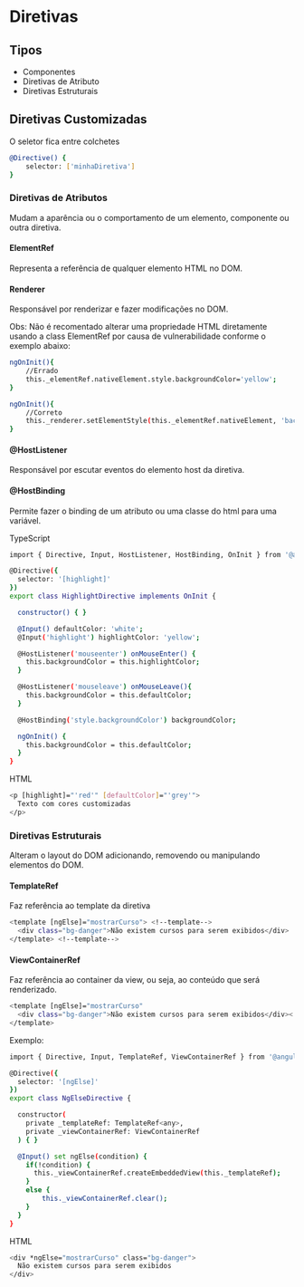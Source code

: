 # Diretivas

## Tipos

- Componentes
- Diretivas de Atributo
- Diretivas Estruturais

## Diretivas Customizadas
O seletor fica entre colchetes
```sh
@Directive() {
    selector: ['minhaDiretiva']
}
```

### Diretivas de Atributos
Mudam a aparência ou o comportamento de um elemento, componente ou outra diretiva.

#### ElementRef 
Representa a referência de qualquer elemento HTML no DOM.

#### Renderer
Responsável por renderizar e fazer modificações no DOM.

Obs: Não é recomentado alterar uma propriedade HTML diretamente usando a class ElementRef por causa de vulnerabilidade conforme o exemplo abaixo:

```sh
ngOnInit(){
    //Errado
    this._elementRef.nativeElement.style.backgroundColor='yellow';
}
```

```sh
ngOnInit(){
    //Correto
    this._renderer.setElementStyle(this._elementRef.nativeElement, 'background-color', 'yellow');
}
```

#### @HostListener
Responsável por escutar eventos do elemento host da diretiva.

#### @HostBinding 
Permite fazer o binding de um atributo ou uma classe do html para uma variável.

TypeScript
```sh
import { Directive, Input, HostListener, HostBinding, OnInit } from '@angular/core';

@Directive({
  selector: '[highlight]'
})
export class HighlightDirective implements OnInit {

  constructor() { }

  @Input() defaultColor: 'white';
  @Input('highlight') highlightColor: 'yellow';

  @HostListener('mouseenter') onMouseEnter() {
    this.backgroundColor = this.highlightColor;
  }

  @HostListener('mouseleave') onMouseLeave(){
    this.backgroundColor = this.defaultColor;
  }

  @HostBinding('style.backgroundColor') backgroundColor;

  ngOnInit() {
    this.backgroundColor = this.defaultColor;
  }
}
```

HTML
```sh
<p [highlight]="'red'" [defaultColor]="'grey'">
  Texto com cores customizadas
</p>
```
### Diretivas Estruturais
Alteram o layout do DOM adicionando, removendo ou manipulando elementos do DOM.

#### TemplateRef
Faz referência ao template da diretiva

```sh
<template [ngElse]="mostrarCurso"> <!--template-->
  <div class="bg-danger">Não existem cursos para serem exibidos</div>
</template> <!--template-->
```

#### ViewContainerRef
Faz referência ao container da view, ou seja, ao conteúdo que será renderizado.

```sh
<template [ngElse]="mostrarCurso" 
  <div class="bg-danger">Não existem cursos para serem exibidos</div><!--container-->
</template>
```

Exemplo:
```sh
import { Directive, Input, TemplateRef, ViewContainerRef } from '@angular/core';

@Directive({
  selector: '[ngElse]'
})
export class NgElseDirective {

  constructor(
    private _templateRef: TemplateRef<any>,
    private _viewContainerRef: ViewContainerRef
  ) { }

  @Input() set ngElse(condition) {
    if(!condition) {
      this._viewContainerRef.createEmbeddedView(this._templateRef);
    }
    else {
        this._viewContainerRef.clear();
    }
  }
}
```

HTML
```sh
<div *ngElse="mostrarCurso" class="bg-danger">
  Não existem cursos para serem exibidos
</div>
```